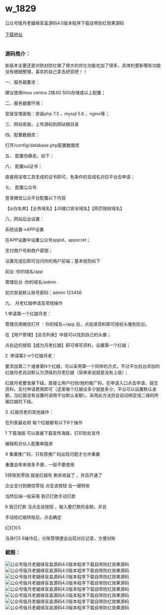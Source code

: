 # w_1829
公众号版月老姻缘盲盒源码4.0版本程序下载自带防红效果源码
<br/></br>
[下载地址](https://www.uuid2.com/1829.html "下载地址")
<br/></br>
<h3>源码简介：</h3>
<p>新版本主要还是对防封防红做了很大的优化功能也加了很多，具体的更新哪些功能没有细细整理，喜欢的自己拿去研究吧！！<p>
<p>一、服务器要求：<p>
<p>建议使用linux centos 2核4G 50G存储或以上配置；<p>
<p>二、服务器要环境：<p>
<p>安装宝塔面板：安装php 7.3 ，mysql 5.6 ，nginx等；<p>
<p>三、网站安装，上传源码到网站根目录<p>
<p>四、配置数据库：<p>
<p>打开/config/database.php配置数据库<p>
<p>五、 配置伪静态，如下：<p>
<p>六、 配置ssl证书：<p>
<p>直接用宝塔工具生成的证书即可，有条件的去域名对应平台去申请；<p>
<p>七、 配置公众号<p>
<p>登录微信公众平台配置以下内容<p>
<p>【ip白名单】【业务域名】【JS接口安全域名】【网页授权域名】<p>
<p>八、网站后台设置：<p>
<p>系统设置->APP设置<p>
<p>在APP设置中设置公众号appid，appscret；<p>
<p>支付商户号和商户密钥；<p>
<p>设置完成后即可访问你的用户前端；基本规则如下<p>
<p>前台 :你的域名/app<p>
<p>管理后台 :你的域名/admin<p>
<p>初次安装默认账号密码：admin  123456<p>
<p>九、 月老红娘申请及常规操作<p>
<p>1.申请第一个红娘月老：<p>
<p>管理员用微信打开  ：你的域名+/app 后，点投递资料即可授权头像到后台。<p>
<p>在【用户管理】【会员列表】中就可以找到自己的头像；<p>
<p>点右边的按钮【成为月老红娘】即可填写资料，设置第一个红娘；<p>
<p>2 .申请第2-n个红娘月老：<p>
<p>要添加第二个或者第N个红娘，可以采用第一个同样的方式，不过平台后台添加的红娘月老自动默认为顶级的月老红娘（简单来说就是没有上级）；<p>
<p>红娘月老要发展下级，直接让用户扫他/她的推广码，在申请入口点击申请，提交资料，支付申请费用即可（这里每个红娘设多少就是多少，平台可以设置默认金额，当红娘没有设置时调用平台默认金额）。采用此方法则会自动绑定成二维码所属红娘的下级。<p>
<p>3 .红娘月老的其他操作：<p>
<p>在列表最右侧 每个红娘都有以下6个操作<p>
<p>1 下载海报 可以直接下载宣传海报，打印到处宣传<p>
<p>编辑和合伙人配置单独讲<p>
<p>4 重置推广码，只有原推广码出现问题才允许重置<p>
<p>重置会带来很多不便，一般不要使用<p>
<p>5转账到零钱   就是红娘有 剩余收益了 ，并且开通了<p>
<p>企业支付到微信零钱 点击该按钮 会一键转账<p>
<p>当然后端一般采用 我已打款手动打款<p>
<p>6 我已打款   当点击该按钮 ，输入要打款的金额，并且<p>
<p>手动给红娘转账后，点击确定<p>
<p>幻灯片5<p>
<p>当进行5 6操作后，分账管理便会出现对应记录，方便对账<p>
<h3>截图：</h3>
<img src="https://www.uuid2.com/wp-content/uploads/img/202111/988cc4b655.png" alt="公众号版月老姻缘盲盒源码4.0版本程序下载自带防红效果源码"><img src="https://www.uuid2.com/wp-content/uploads/img/202111/988cc4b628.png" alt="公众号版月老姻缘盲盒源码4.0版本程序下载自带防红效果源码"><img src="https://www.uuid2.com/wp-content/uploads/img/202111/27e4de6928.png" alt="公众号版月老姻缘盲盒源码4.0版本程序下载自带防红效果源码"><img src="https://www.uuid2.com/wp-content/uploads/img/202111/27e4de6585.png" alt="公众号版月老姻缘盲盒源码4.0版本程序下载自带防红效果源码"><img src="https://www.uuid2.com/wp-content/uploads/img/202111/27e4de6377.png" alt="公众号版月老姻缘盲盒源码4.0版本程序下载自带防红效果源码"><img src="https://www.uuid2.com/wp-content/uploads/img/202111/e67c339716.png" alt="公众号版月老姻缘盲盒源码4.0版本程序下载自带防红效果源码"><img src="https://www.uuid2.com/wp-content/uploads/img/202111/9083b50836.png" alt="公众号版月老姻缘盲盒源码4.0版本程序下载自带防红效果源码"><img src="https://www.uuid2.com/wp-content/uploads/img/202111/9083b50255.png" alt="公众号版月老姻缘盲盒源码4.0版本程序下载自带防红效果源码">
